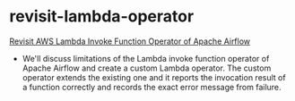 # revisit-lambda-operator

[Revisit AWS Lambda Invoke Function Operator of Apache Airflow](https://cevo.com.au/post/revisit-airflow-lambda-operator/)

- We'll discuss limitations of the Lambda invoke function operator of Apache Airflow and create a custom Lambda operator. The custom operator extends the existing one and it reports the invocation result of a function correctly and records the exact error message from failure.
